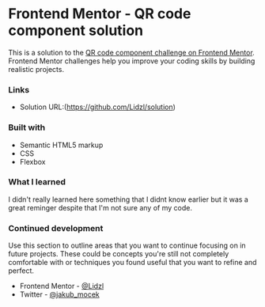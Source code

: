 # Frontend Mentor - QR code component solution

This is a solution to the [QR code component challenge on Frontend Mentor](https://www.frontendmentor.io/challenges/qr-code-component-iux_sIO_H). Frontend Mentor challenges help you improve your coding skills by building realistic projects. 
### Links
- Solution URL:(https://github.com/Lidzl/solution)
### Built with
- Semantic HTML5 markup
- CSS
- Flexbox
### What I learned
I didn't really learned here something that I didnt know earlier but it was a great reminger despite that I'm not sure any of my code. 
### Continued development
Use this section to outline areas that you want to continue focusing on in future projects. These could be concepts you're still not completely comfortable with or techniques you found useful that you want to refine and perfect. 
- Frontend Mentor - [@Lidzl](https://www.frontendmentor.io/profile/Lidzl)
- Twitter - [@jakub_mocek](https://twitter.com/jakub_mocek)



